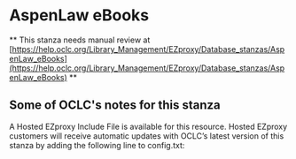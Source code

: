# AspenLaw eBooks
** This stanza needs manual review at [https://help.oclc.org/Library_Management/EZproxy/Database_stanzas/AspenLaw_eBooks](https://help.oclc.org/Library_Management/EZproxy/Database_stanzas/AspenLaw_eBooks) **

## Some of OCLC's notes for this stanza

A Hosted EZproxy Include File is available for this resource. Hosted EZproxy customers will receive automatic updates with OCLC&rsquo;s latest version of this stanza by adding the following line to config.txt:

&nbsp;
